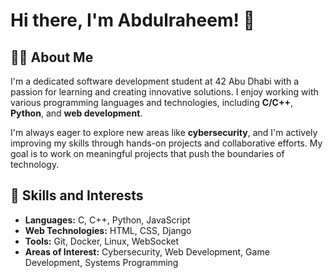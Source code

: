 # Hi there, I'm Abdulraheem! 👋

## 👨‍💻 About Me

I'm a dedicated software development student at 42 Abu Dhabi with a passion for learning and creating innovative solutions. I enjoy working with various programming languages and technologies, including **C/C++**, **Python**, and **web development**. 

I'm always eager to explore new areas like **cybersecurity**, and I'm actively improving my skills through hands-on projects and collaborative efforts. My goal is to work on meaningful projects that push the boundaries of technology.

## 🌟 Skills and Interests
- **Languages:** C, C++, Python, JavaScript
- **Web Technologies:** HTML, CSS, Django
- **Tools:** Git, Docker, Linux, WebSocket
- **Areas of Interest:** Cybersecurity, Web Development, Game Development, Systems Programming


